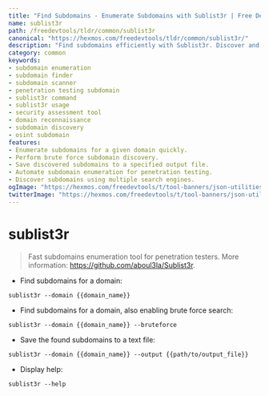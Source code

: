 ```yaml
---
title: "Find Subdomains - Enumerate Subdomains with Sublist3r | Free DevTools"
name: sublist3r
path: /freedevtools/tldr/common/sublist3r
canonical: "https://hexmos.com/freedevtools/tldr/common/sublist3r/"
description: "Find subdomains efficiently with Sublist3r. Discover and enumerate subdomains for penetration testing, enhancing your security assessments. Free online tool, no registration required."
category: common
keywords:
- subdomain enumeration
- subdomain finder
- subdomain scanner
- penetration testing subdomain
- sublist3r command
- sublist3r usage
- security assessment tool
- domain reconnaissance
- subdomain discovery
- osint subdomain
features:
- Enumerate subdomains for a given domain quickly.
- Perform brute force subdomain discovery.
- Save discovered subdomains to a specified output file.
- Automate subdomain enumeration for penetration testing.
- Discover subdomains using multiple search engines.
ogImage: "https://hexmos.com/freedevtools/t/tool-banners/json-utilities-banner.png"
twitterImage: "https://hexmos.com/freedevtools/t/tool-banners/json-utilities-banner.png"
---
```


# sublist3r

> Fast subdomains enumeration tool for penetration testers.
> More information: <https://github.com/aboul3la/Sublist3r>.

- Find subdomains for a domain:

`sublist3r --domain {{domain_name}}`

- Find subdomains for a domain, also enabling brute force search:

`sublist3r --domain {{domain_name}} --bruteforce`

- Save the found subdomains to a text file:

`sublist3r --domain {{domain_name}} --output {{path/to/output_file}}`

- Display help:

`sublist3r --help`
